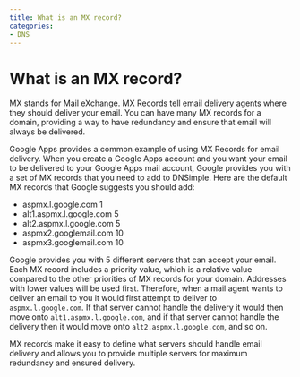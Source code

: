 ```yaml
---
title: What is an MX record?
categories:
- DNS
---
```


# What is an MX record?

MX stands for Mail eXchange. MX Records tell email delivery agents where they should deliver your email. You can have many MX records for a domain, providing a way to have redundancy and ensure that email will always be delivered.

Google Apps provides a common example of using MX Records for email delivery. When you create a Google Apps account and you want your email to be delivered to your Google Apps mail account, Google provides you with a set of MX records that you need to add to DNSimple. Here are the default MX records that Google suggests you should add:

- aspmx.l.google.com 1
- alt1.aspmx.l.google.com 5
- alt2.aspmx.l.google.com 5
- aspmx2.googlemail.com 10
- aspmx3.googlemail.com 10

Google provides you with 5 different servers that can accept your email. Each MX record includes a priority value, which is a relative value compared to the other priorities of MX records for your domain. Addresses with lower values will be used first. Therefore, when a mail agent wants to deliver an email to you it would first attempt to deliver to `aspmx.l.google.com`. If that server cannot handle the delivery it would then move onto `alt1.aspmx.l.google.com`, and if that server cannot handle the delivery then it would move onto `alt2.aspmx.l.google.com`, and so on.

MX records make it easy to define what servers should handle email delivery and allows you to provide multiple servers for maximum redundancy and ensured delivery.
